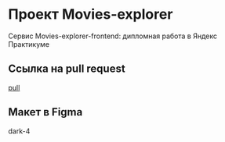 # Проект Movies-explorer

Сервис Movies-explorer-frontend: дипломная работа в Яндекс Практикуме

## Ссылка на pull request
[pull](https://github.com/TsiNik2508/movies-explorer-frontend/pull/4)

## Макет в Figma
dark-4